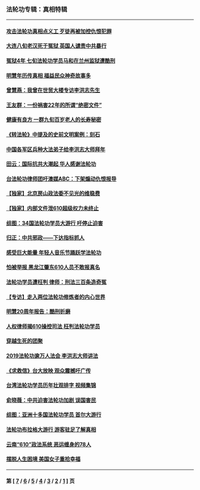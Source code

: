 ### 法轮功专辑：真相特辑
---
#### [攻击法轮功真相点义工 歹徒再被加控仇恨犯罪](../../pages/nf4389/n13601019.md?03210430) 
#### [大连八旬老汉死于冤狱 英国人谴责中共暴行](../../pages/nf4389/n13480118.md?03210430) 
#### [冤狱4年 七旬法轮功学员马和在兰州监狱遭酷刑](../../pages/nf4389/n13304688.md?03210430) 
#### [明慧年历传真相 福益民众神奇故事多](../../pages/nf4389/n13294545.md?03210430) 
#### [曾慧燕：我曾在世贸大楼专访李洪志先生](../../pages/nf4389/n12898729.md?03210430) 
#### [王友群：一份祸害22年的所谓“绝密文件”](../../pages/nf4389/n12871750.md?03210430) 
#### [健康有良方 一群九旬百岁老人的长寿秘密](../../pages/nf4389/n12847475.md?03210430) 
#### [《转法轮》中提及的史前文明案例：刻石](../../pages/nf4389/n12758577.md?03210430) 
#### [中国各军区兵种大法弟子给李洪志大师拜年](../../pages/nf4389/n12750047.md?03210430) 
#### [田云：国际抗共大潮起 华人感谢法轮功](../../pages/nf4389/n12357708.md?03210430) 
#### [台法轮功律师团吁澳媒ABC：下架煽动仇恨报导](../../pages/nf4389/n12279917.md?03210430) 
#### [【独家】北京房山政法委不见光的维稳费](../../pages/nf4389/n12031979.md?03210430) 
#### [【独家】内部文件泄610超级权力未终止](../../pages/nf4389/n12023895.md?03210430) 
#### [组图：34国法轮功学员大游行 吁停止迫害](../../pages/nf4389/n11492658.md?03210430) 
#### [归正：中共邪政——下达指标抓人](../../pages/nf4389/n11474770.md?03210430) 
#### [感受巨大能量 年轻人音乐节踊跃学法轮功](../../pages/nf4389/n11441981.md?03210430) 
#### [怕被举报 黑龙江肇东610人员不敢报真名](../../pages/nf4389/n11436499.md?03210430) 
#### [法轮功学员遭枉判 律师：刑法三百条造奇冤](../../pages/nf4389/n11433943.md?03210430) 
#### [【专访】走入两位法轮功修炼者的内心世界](../../pages/nf4389/n11415623.md?03210430) 
#### [明慧20周年报告：酷刑折磨](../../pages/nf4389/n11387954.md?03210430) 
#### [人权律师揭610操控司法 枉判法轮功学员](../../pages/nf4389/n11313370.md?03210430) 
#### [穿越生死的团聚](../../pages/nf4389/n11258922.md?03210430) 
#### [2019法轮功逾万人法会 李洪志大师讲法](../../pages/nf4389/n11265303.md?03210430) 
#### [《求救信》台大放映 观众震撼吁广传](../../pages/nf4389/n10922251.md?03210430) 
#### [台湾法轮功学员历年壮观排字 视频集锦](../../pages/nf4389/n10878789.md?03210430) 
#### [俞晓薇：中共迫害法轮功加剧 误国害民](../../pages/nf4389/n10859260.md?03210430) 
#### [组图：亚洲十多国法轮功学员 首尔大游行](../../pages/nf4389/n10781149.md?03210430) 
#### [法轮功布拉格大游行 游客驻足了解真相](../../pages/nf4389/n10749360.md?03210430) 
#### [云南“610”政法系统 恶运缠身的78人](../../pages/nf4389/n10747534.md?03210430) 
#### [摆脱人生困境 美国女子重拾幸福](../../pages/nf4389/n10688678.md?03210430) 

---
#### 第 [ [7](./7.md?03210430) / [6](./6.md?03210430) / [5](./5.md?03210430) / [4](./4.md?03210430) / [3](./3.md?03210430) / [2](./2.md?03210430) / [1](./1.md?03210430) ] 页
